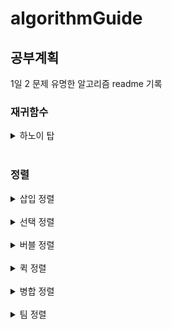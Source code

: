 # algorithmGuide

## 공부계획
  1일 2 문제
  유명한 알고리즘 readme 기록   


### 재귀함수
  <details>
  <summary>
  하노이 탑
  </summary>
  <br>

  하노이 탑은 4가지만 기억하자.    

  탑의 높이가 n일 경우      

  1. 1개면 그냥 옮긴다.  
  2. n-1개를 중간으로 옮긴다.
  3. 바닥 판을 끝으로 옮긴다.   
  4. 중간의 n-1 개를 끝으로 옮긴다.   

  -끝-

  간단한게 최고다.   
  </details>
  <br>

### 정렬
  <details>
  <summary>
  삽입 정렬
  </summary>
  <br>
  
  원리   

  ![](img/inserting-sort-gif.gif)    

  삽입 정렬을 구현할 때에는   
  ```java
  for (int i = 0; i < 10; i++) {
        checkInt = list[i];
        for (int j = i - 1; 0 =< j && checkInt < list[j]; j--) {
        ...
        }
  }
  ```
  같은 큰 틀에서 구현해봅시다.   
  for loop 을 역방향으로도 이동시킬 수 있다는 생각을 할 수 있어야 합니다.   
  순방향으로 1개씩 뽑고, 역방향으로 1개씩 체크하는 구조입니다.   

  시간복잡도   
  Best : O(n)   
  Avg : O(n^2)   
  Worse : O(n^2)   
  </details>
  <br>

  <details>
  <summary>
  선택 정렬
  </summary>
  <br>

  원리    

  ![](img/selection-sort-gif.gif)   

  선택 정렬을 구현할 때에는   
  ```java
  for (int i = 0; i < 10; i++) {
        for (int j = i; j < 10; j++) {

        }
  }
  ```
  와 같이 내부 for loop 안에 외부 for loop 의 인자가 들어갑니다.     
  앞에서부터 쌓아나가는 자료구조입니다.    

  시간복잡도   
  Best : O(n^2)   
  Avg : O(n^2)   
  Worse : O(n^2)
  </details>
  <br>

  <details>
  <summary>
  버블 정렬
  </summary>
  <br>

  원리   

  ![](img/bubble-sort-gif.gif)   
  ![](img/bubble-sort-fromback.png)    

  마치 버블이 위로 올라가는 것을 연상시켜서 버블 정렬이라는 이름을 갖고 있습니다.   
  선택 정렬과 달리 뒤에서부터 쌓아나가는 구조입니다.   

  시간복잡도   
  Best : O(n^2)   
  Avg : O(n^2)   
  Worse : O(n^2)   
  </details>
  <br>

  <details>
  <summary>
  퀵 정렬
  </summary>
  <br>

  원리
  
  ![](img/quick-sort-gif.gif)   
  
  1. pivot 을 정하여 pivot 을 기준으로 좌측에 더 작은 수, 우측에 더 큰 수를 배치한다.
  2. 분할정복으로 반복한다.
  
  low 와 high 를 순차적으로 중앙을 향해 이동합니다.   
  분할정복을 활용하고 있습니다.   
  
  Arrays.sort() 에 dual-pivot 형태로 사용되고 있다.      
  
  시간복잡도   
  Best : O(n^2)   
  Avg : O(n^2)   
  Worse : O(n^2)
  </details>
  <br>

  <details>
  <summary>
  병합 정렬
  </summary>
  <br>

  원리
  
  ![](img/merge-sort.png)
  병합정렬은 분할과 병합으로 이루어져 있습니다.   
  병합정렬의 경우 병합 단계에서 정렬을 합니다.   
  분할정복을 활용하고 있습니다.   

  시간복잡도   
  Best : O(log₂n)   
  Avg : O(log₂n)   
  Worse : O(log₂n)   
  </details>
  <br>

  <details>
  <summary>
  팀 정렬
  </summary>
  <br>

  합병정렬의 최악의 경우(O(log₂n)) 삽입정렬의 최선의 경우(O(n))가 결합된 알고리즘    
  파이선, 자바의 소트에 널리 사용되고 있다.   
  Collections.sort() 에 사용되는 알고리즘   

  Best : O(n)   
  Avg : O(log₂n)   
  Worse : O(log₂n)   
  </details>
  <br>


